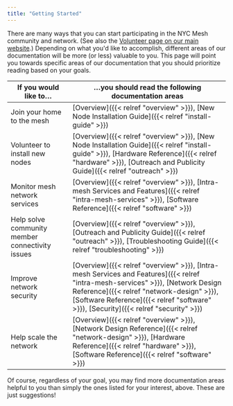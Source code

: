 ```yaml
---
title: "Getting Started"
---
```


There are many ways that you can start participating in the NYC Mesh community and network. (See also the [Volunteer page on our main website](https://www.nycmesh.net/help).) Depending on what you'd like to accomplish, different areas of our documentation will be more (or less) valuable to you. This page will point you towards specific areas of our documentation that you should prioritize reading based on your goals.

If you  would like to… | …you should read the following documentation areas
-----------------------|---------------------------------------------------
Join your home to the mesh | [Overview]({{< relref "overview" >}}), [New Node Installation Guide]({{< relref "install-guide" >}})
Volunteer to install new nodes | [Overview]({{< relref "overview" >}}), [New Node Installation Guide]({{< relref "install-guide" >}}), [Hardware Reference]({{< relref "hardware" >}}), [Outreach and Publicity Guide]({{< relref "outreach" >}})
Monitor mesh network services | [Overview]({{< relref "overview" >}}), [Intra-mesh Services and Features]({{< relref "intra-mesh-services" >}}), [Software Reference]({{< relref "software" >}})
Help solve community member connectivity issues | [Overview]({{< relref "overview" >}}), [Outreach and Publicity Guide]({{< relref "outreach" >}}), [Troubleshooting Guide]({{< relref "troubleshooting" >}})
Improve network security | [Overview]({{< relref "overview" >}}), [Intra-mesh Services and Features]({{< relref "intra-mesh-services" >}}), [Network Design Reference]({{< relref "network-design" >}}), [Software Reference]({{< relref "software" >}}), [Security]({{< relref "security" >}})
Help scale the network | [Overview]({{< relref "overview" >}}), [Network Design Reference]({{< relref "network-design" >}}), [Hardware Reference]({{< relref "hardware" >}}), [Software Reference]({{< relref "software" >}})

Of course, regardless of your goal, you may find more documentation areas helpful to you than simply the ones listed for your interest, above. These are just suggestions!
